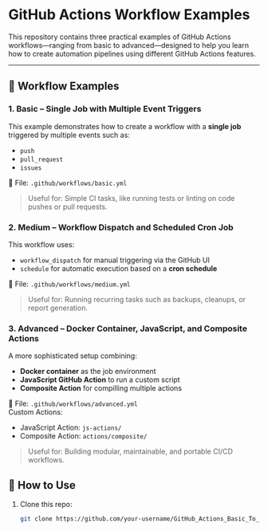 # GitHub Actions Workflow Examples

This repository contains three practical examples of GitHub Actions workflows—ranging from basic to advanced—designed to help you learn how to create automation pipelines using different GitHub Actions features.

---

## 📘 Workflow Examples

### 1. Basic – Single Job with Multiple Event Triggers

This example demonstrates how to create a workflow with a **single job** triggered by multiple events such as:
- `push`
- `pull_request`
- `issues`

📁 File: `.github/workflows/basic.yml`

> Useful for: Simple CI tasks, like running tests or linting on code pushes or pull requests.


### 2. Medium – Workflow Dispatch and Scheduled Cron Job

This workflow uses:
- `workflow_dispatch` for manual triggering via the GitHub UI
- `schedule` for automatic execution based on a **cron schedule**

📁 File: `.github/workflows/medium.yml`

> Useful for: Running recurring tasks such as backups, cleanups, or report generation.


### 3. Advanced – Docker Container, JavaScript, and Composite Actions

A more sophisticated setup combining:
- **Docker container** as the job environment
- **JavaScript GitHub Action** to run a custom script
- **Composite Action** for compilling multiple actions

📁 File: `.github/workflows/advanced.yml`  
Custom Actions:
- JavaScript Action: `js-actions/`
- Composite Action: `actions/composite/`

> Useful for: Building modular, maintainable, and portable CI/CD workflows.


## 🚀 How to Use

1. Clone this repo:  
   ```bash
   git clone https://github.com/your-username/GitHub_Actions_Basic_To_Advanced.git
